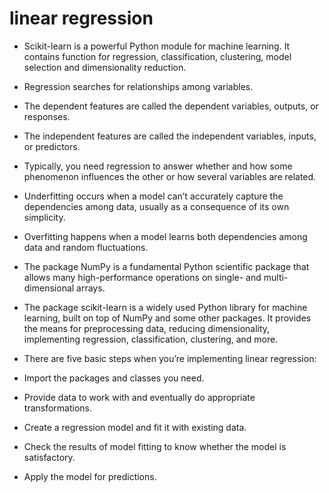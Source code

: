 # linear regression

- Scikit-learn is a powerful Python module for machine learning. It contains function for regression, classification, clustering, model selection and dimensionality reduction.

- Regression searches for relationships among variables.

- The dependent features are called the dependent variables, outputs, or responses.

- The independent features are called the independent variables, inputs, or predictors.

- Typically, you need regression to answer whether and how some phenomenon influences the other or how several variables are related.

- Underfitting occurs when a model can’t accurately capture the dependencies among data, usually as a consequence of its own simplicity.

- Overfitting happens when a model learns both dependencies among data and random fluctuations.

- The package NumPy is a fundamental Python scientific package that allows many high-performance operations on single- and multi-dimensional arrays.

- The package scikit-learn is a widely used Python library for machine learning, built on top of NumPy and some other packages. It provides the means for preprocessing data, reducing dimensionality, implementing regression, classification, clustering, and more. 

- There are five basic steps when you’re implementing linear regression:

- Import the packages and classes you need.
- Provide data to work with and eventually do appropriate transformations.
- Create a regression model and fit it with existing data.
- Check the results of model fitting to know whether the model is satisfactory.
- Apply the model for predictions.